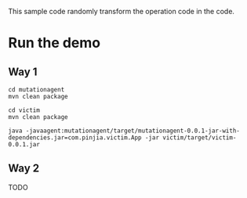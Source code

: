 This sample code randomly transform the operation code in the code.

# Run the demo


## Way 1


```
cd mutationagent
mvn clean package

cd victim
mvn clean package

java -javaagent:mutationagent/target/mutationagent-0.0.1-jar-with-dependencies.jar=com.pinjia.victim.App -jar victim/target/victim-0.0.1.jar
```

## Way 2

TODO